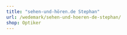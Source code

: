 ```yaml
---
title: "sehen-und-hören.de Stephan"
url: /wedemark/sehen-und-hoeren-de-stephan/
shop: Optiker
---
```

